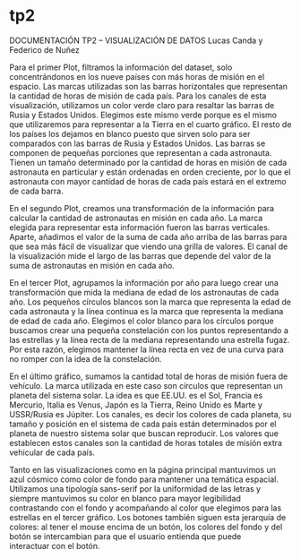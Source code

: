 # tp2
DOCUMENTACIÓN TP2 – VISUALIZACIÓN DE DATOS
Lucas Canda y Federico de Nuñez

Para el primer Plot, filtramos la información del dataset, solo concentrándonos en los nueve países con más horas de misión en el espacio. Las marcas utilizadas son las barras horizontales que representan la cantidad de horas de misión de cada país. 
Para los canales de esta visualización, utilizamos un color verde claro para resaltar las barras de Rusia y Estados Unidos. Elegimos este mismo verde porque es el mismo que utilizaremos para representar a la Tierra en el cuarto gráfico. 
El resto de los países los dejamos en blanco puesto que sirven solo para ser comparados con las barras de Rusia y Estados Unidos. Las barras se componen de pequeñas porciones que representan a cada astronauta. Tienen un tamaño determinado por la cantidad de horas en misión de cada astronauta en particular y están ordenadas en orden creciente, por lo que el astronauta con mayor cantidad de horas de cada país estará en el extremo de cada barra. 

En el segundo Plot, creamos una transformación de la información para calcular la cantidad de astronautas en misión en cada año. La marca elegida para representar esta información fueron las barras verticales. Aparte, añadimos el valor de la suma de cada año arriba de las barras para que sea más fácil de visualizar que viendo una grilla de valores.
El canal de la visualización mide el largo de las barras que depende del valor de la suma de astronautas en misión en cada año.

En el tercer Plot, agrupamos la información por año para luego crear una transformación que mida la mediana de edad de los astronautas de cada año. Los pequeños círculos blancos son la marca que representa la edad de cada astronauta y la línea continua es la marca que representa la mediana de edad de cada año.
Elegimos el color blanco para los círculos porque buscamos crear una pequeña constelación con los puntos representando a las estrellas y la línea recta de la mediana representando una estrella fugaz. Por esta razón, elegimos mantener la línea recta en vez de una curva para no romper con la idea de la constelación.  

En el último gráfico, sumamos la cantidad total de horas de misión fuera de vehículo.
La marca utilizada en este caso son círculos que representan un planeta del sistema solar. La idea es que EE.UU. es el Sol, Francia es Mercurio, Italia es Venus, Japón es la Tierra, Reino Unido es Marte y USSR/Rusia es Júpiter. 
Los canales, es decir los colores de cada planeta, su tamaño y posición en el sistema de cada país están determinados por el planeta de nuestro sistema solar que buscan reproducir. Los valores que establecen estos canales son la cantidad de horas totales de misión extra vehicular de cada país.

Tanto en las visualizaciones como en la página principal mantuvimos un azul cósmico como color de fondo para mantener una temática espacial. Utilizamos una tipología sans-serif por la uniformidad de las letras y siempre mantuvimos su color en blanco para mayor legibilidad contrastando con el fondo y acompañando al color que elegimos para las estrellas en el tercer gráfico. 
Los botones también siguen esta jerarquía de colores: al tener el mouse encima de un botón, los colores del fondo y del botón se intercambian para que el usuario entienda que puede interactuar con el botón.
